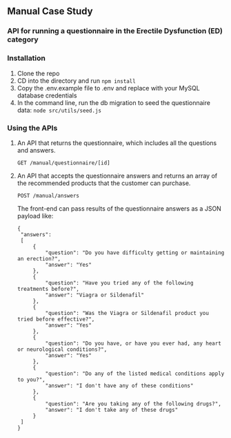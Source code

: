 ## Manual Case Study
### API for running a questionnaire in the Erectile Dysfunction (ED) category

### Installation
1. Clone the repo
2. CD into the directory and run ```npm install```
3. Copy the .env.example file to .env and replace with your MySQL database credentials
4. In the command line, run the db migration to seed the questionnaire data: ```node src/utils/seed.js```

### Using the APIs

1. An API that returns the questionnaire, which includes all the questions and answers.
   ```
   GET /manual/questionnaire/[id]
   ```
2. An API that accepts the questionnaire answers and returns an array of the recommended products that the customer can purchase.
   ```
   POST /manual/answers
   ```
   The front-end can pass results of the questionnaire answers as a JSON payload like:
   ```
   {
    "answers": 
    [
        {
            "question": "Do you have difficulty getting or maintaining an erection?",
            "answer": "Yes"
        },
        {
            "question": "Have you tried any of the following treatments before?",
            "answer": "Viagra or Sildenafil"
        },
        {
            "question": "Was the Viagra or Sildenafil product you tried before effective?",
            "answer": "Yes"
        },
        {
            "question": "Do you have, or have you ever had, any heart or neurological conditions?",
            "answer": "Yes"
        },
        {
            "question": "Do any of the listed medical conditions apply to you?",
            "answer": "I don't have any of these conditions"
        },
        {
            "question": "Are you taking any of the following drugs?",
            "answer": "I don't take any of these drugs"
        }
    ] 
   }
   ```
   
